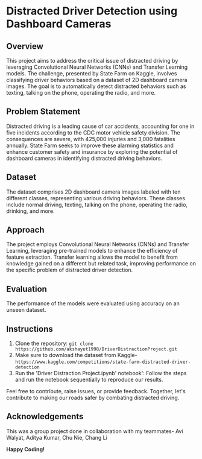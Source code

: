 # Distracted Driver Detection using Dashboard Cameras

## Overview
This project aims to address the critical issue of distracted driving by leveraging Convolutional Neural Networks (CNNs) and Transfer Learning models. The challenge, presented by State Farm on Kaggle, involves classifying driver behaviors based on a dataset of 2D dashboard camera images. The goal is to automatically detect distracted behaviors such as texting, talking on the phone, operating the radio, and more.

## Problem Statement
Distracted driving is a leading cause of car accidents, accounting for one in five incidents according to the CDC motor vehicle safety division. The consequences are severe, with 425,000 injuries and 3,000 fatalities annually. State Farm seeks to improve these alarming statistics and enhance customer safety and insurance by exploring the potential of dashboard cameras in identifying distracted driving behaviors.

## Dataset
The dataset comprises 2D dashboard camera images labeled with ten different classes, representing various driving behaviors. These classes include normal driving, texting, talking on the phone, operating the radio, drinking, and more.

## Approach
The project employs Convolutional Neural Networks (CNNs) and Transfer Learning, leveraging pre-trained models to enhance the efficiency of feature extraction. Transfer learning allows the model to benefit from knowledge gained on a different but related task, improving performance on the specific problem of distracted driver detection.

## Evaluation
The performance of the models were evaluated using accuracy on an unseen dataset.

## Instructions
1. Clone the repository: `git clone https://github.com/akshayut1998/DriverDistractionProject.git`
2. Make sure to download the dataset from Kaggle- `https://www.kaggle.com/competitions/state-farm-distracted-driver-detection`
3. Run the 'Driver Distraction Project.ipynb' notebook': Follow the steps and run the notebook sequentially to reproduce our results.

Feel free to contribute, raise issues, or provide feedback. Together, let's contribute to making our roads safer by combating distracted driving.

## Acknowledgements

This was a group project done in collaboration with my teammates- Avi Walyat, Aditya Kumar, Chu Nie, Chang Li

**Happy Coding!**

